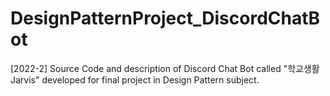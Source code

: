# DesignPatternProject_DiscordChatBot
[2022-2] Source Code and description of Discord Chat Bot called "학교생활 Jarvis" developed for final project in Design Pattern subject.
